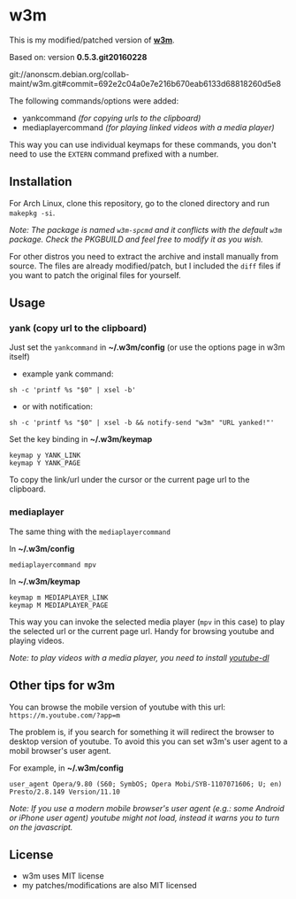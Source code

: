 # w3m

This is my modified/patched version of **[w3m](http://w3m.sourceforge.net)**.

Based on: version **0.5.3.git20160228**

git://anonscm.debian.org/collab-maint/w3m.git#commit=692e2c04a0e7e216b670eab6133d68818260d5e8

The following commands/options were added:

* yankcommand *(for copying urls to the clipboard)*
* mediaplayercommand *(for playing linked videos with a media player)*

This way you can use individual keymaps for these commands, you don't need to use the `EXTERN` command prefixed with a number.

## Installation

For Arch Linux, clone this repository, go to the cloned directory and run `makepkg -si`.

*Note: The package is named `w3m-spcmd` and it conflicts with the default `w3m` package. Check the PKGBUILD and feel free to modify it as you wish.*

For other distros you need to extract the archive and install manually from source. The files are already modified/patch, but I included the `diff` files if you want to patch the original files for yourself.

## Usage

### yank (copy url to the clipboard)

Just set the `yankcommand` in **~/.w3m/config** (or use the options page in w3m itself)

* example yank command: 

`sh -c 'printf %s "$0" | xsel -b'`

* or with notification: 

`sh -c 'printf %s "$0" | xsel -b && notify-send "w3m" "URL yanked!"'`

Set the key binding in **~/.w3m/keymap**

```
keymap y YANK_LINK
keymap Y YANK_PAGE
```

To copy the link/url under the cursor or the current page url to the clipboard.

### mediaplayer

The same thing with the `mediaplayercommand`

In **~/.w3m/config**

`mediaplayercommand mpv`

In **~/.w3m/keymap**

```
keymap m MEDIAPLAYER_LINK
keymap M MEDIAPLAYER_PAGE
```

This way you can invoke the selected media player (`mpv` in this case) to play the selected url or the current page url. Handy for browsing youtube and playing videos.

*Note: to play videos with a media player, you need to install [youtube-dl](https://github.com/rg3/youtube-dl)*


## Other tips for w3m

You can browse the mobile version of youtube with this url: `https://m.youtube.com/?app=m`

The problem is, if you search for something it will redirect the browser to desktop version of youtube. To avoid this you can set w3m's user agent to a mobil browser's user agent. 

For example, in **~/.w3m/config**

`user_agent Opera/9.80 (S60; SymbOS; Opera Mobi/SYB-1107071606; U; en) Presto/2.8.149 Version/11.10`

*Note: If you use a modern mobile browser's user agent (e.g.: some Android or iPhone user agent) youtube might not load, instead it warns you to turn on the javascript.*

## License

* w3m uses MIT license
* my patches/modifications are also MIT licensed
